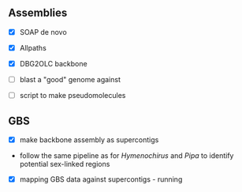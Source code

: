 ## Assemblies

- [x] SOAP de novo
- [x] Allpaths
- [x] DBG2OLC backbone
- [ ] blast a "good" genome against 
- [ ] script to make pseudomolecules


## GBS

- [x] make backbone assembly as supercontigs
- follow the same pipeline as for *Hymenochirus* and *Pipa* to identify potential sex-linked regions
- [x] mapping GBS data against supercontigs - running
